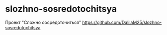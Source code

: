 # slozhno-sosredotochitsya
Проект "Сложно сосредоточиться"
https://github.com/DalilaM25/slozhno-sosredotochitsya
